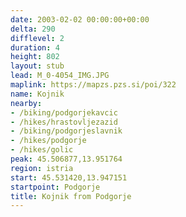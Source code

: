 ```yaml
---
date: 2003-02-02 00:00:00+00:00
delta: 290
difflevel: 2
duration: 4
height: 802
layout: stub
lead: M_0-4054_IMG.JPG
maplink: https://mapzs.pzs.si/poi/322
name: Kojnik
nearby:
- /biking/podgorjekavcic
- /hikes/hrastovljezazid
- /biking/podgorjeslavnik
- /hikes/podgorje
- /hikes/golic
peak: 45.506877,13.951764
region: istria
start: 45.531420,13.947151
startpoint: Podgorje
title: Kojnik from Podgorje
---
```


